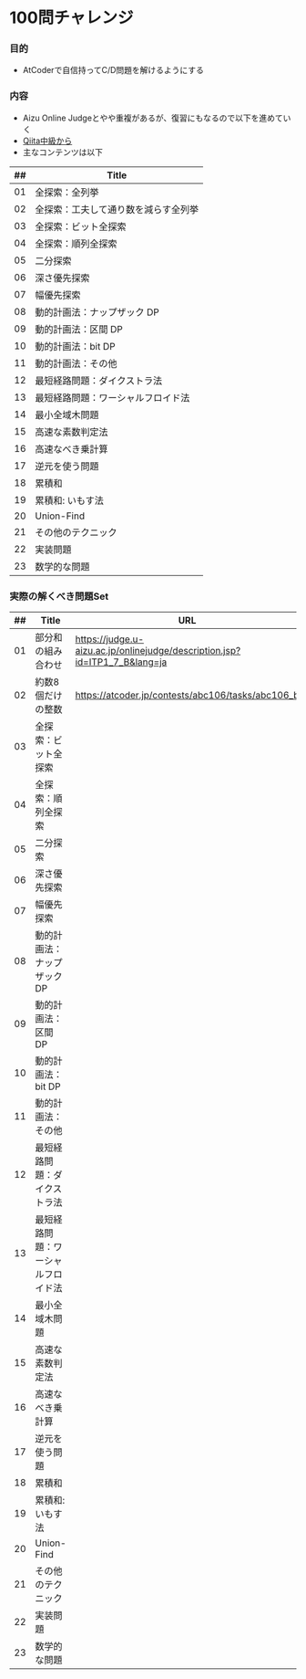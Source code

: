 # 100問チャレンジ
### 目的
- AtCoderで自信持ってC/D問題を解けるようにする

### 内容
- Aizu Online Judgeとやや重複があるが、復習にもなるので以下を進めていく
- [Qiita中級から](https://qiita.com/e869120/items/eb50fdaece12be418faa#2-3-%E5%88%86%E9%87%8E%E5%88%A5%E5%88%9D%E4%B8%AD%E7%B4%9A%E8%80%85%E3%81%8C%E8%A7%A3%E3%81%8F%E3%81%B9%E3%81%8D%E9%81%8E%E5%8E%BB%E5%95%8F%E7%B2%BE%E9%81%B8-100-%E5%95%8F)
- 主なコンテンツは以下

| ## | Title |
|----|-------|
| 01 | 全探索：全列挙 |
| 02 | 全探索：工夫して通り数を減らす全列挙 |
| 03 | 全探索：ビット全探索 |
| 04 | 全探索：順列全探索 |
| 05 | 二分探索 |
| 06 | 深さ優先探索 |
| 07 | 幅優先探索 |
| 08 | 動的計画法：ナップザック DP |
| 09 | 動的計画法：区間 DP |
| 10 | 動的計画法：bit DP |
| 11 | 動的計画法：その他 |
| 12 | 最短経路問題：ダイクストラ法 |
| 13 | 最短経路問題：ワーシャルフロイド法 |
| 14 | 最小全域木問題 |
| 15 | 高速な素数判定法 |
| 16 | 高速なべき乗計算 |
| 17 | 逆元を使う問題 |
| 18 | 累積和 |
| 19 | 累積和: いもす法 |
| 20 | Union-Find |
| 21 | その他のテクニック |
| 22 | 実装問題 |
| 23 | 数学的な問題 |


### 実際の解くべき問題Set

| ## | Title | URL | Knowledge |
|----|-------|-------|--|
| 01 | 部分和の組み合わせ | https://judge.u-aizu.ac.jp/onlinejudge/description.jsp?id=ITP1_7_B&lang=ja | 全探索, Listのfiter |
| 02 |  約数8個だけの整数 | https://atcoder.jp/contests/abc106/tasks/abc106_b | 約数の全探索 |
| 03 | 全探索：ビット全探索 | | |
| 04 | 全探索：順列全探索 | | |
| 05 | 二分探索 | | |
| 06 | 深さ優先探索 | | |
| 07 | 幅優先探索 | | |
| 08 | 動的計画法：ナップザック DP | | |
| 09 | 動的計画法：区間 DP | | |
| 10 | 動的計画法：bit DP | | |
| 11 | 動的計画法：その他 | | |
| 12 | 最短経路問題：ダイクストラ法 | | |
| 13 | 最短経路問題：ワーシャルフロイド法 | | |
| 14 | 最小全域木問題 | | |
| 15 | 高速な素数判定法 | | |
| 16 | 高速なべき乗計算 | | |
| 17 | 逆元を使う問題 | | |
| 18 | 累積和 | | |
| 19 | 累積和: いもす法 | | |
| 20 | Union-Find | | |
| 21 | その他のテクニック | | |
| 22 | 実装問題 | | |
| 23 | 数学的な問題 | | |